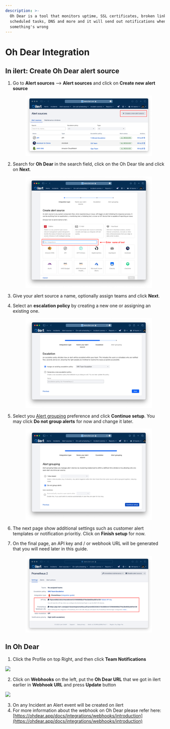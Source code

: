 ```yaml
---
description: >-
  Oh Dear is a tool that monitors uptime, SSL certificates, broken links,
  scheduled tasks, DNS and more and it will send out notifications when
  something's wrong
---
```


# Oh Dear Integration

## In ilert: Create Oh Dear alert source

1.  Go to **Alert sources** --> **Alert sources** and click on **Create new alert source**

    <figure><img src="../.gitbook/assets/Screenshot 2023-08-28 at 10.21.10.png" alt=""><figcaption></figcaption></figure>
2.  Search for **Oh Dear** in the search field, click on the Oh Dear tile and click on **Next**.&#x20;

    <figure><img src="../.gitbook/assets/Screenshot 2023-08-28 at 10.24.23.png" alt=""><figcaption></figcaption></figure>
3. Give your alert source a name, optionally assign teams and click **Next**.
4.  Select an **escalation policy** by creating a new one or assigning an existing one.

    <figure><img src="../.gitbook/assets/Screenshot 2023-08-28 at 11.37.47.png" alt=""><figcaption></figcaption></figure>
5.  Select you [Alert grouping](../alerting/alert-sources.md#alert-grouping) preference and click **Continue setup**. You may click **Do not group alerts** for now and change it later.&#x20;

    <figure><img src="../.gitbook/assets/Screenshot 2023-08-28 at 11.38.24.png" alt=""><figcaption></figcaption></figure>
6. The next page show additional settings such as customer alert templates or notification prioritiy. Click on **Finish setup** for now.
7.  On the final page, an API key and / or webhook URL will be generated that you will need later in this guide.

    <figure><img src="../.gitbook/assets/Screenshot 2023-08-28 at 11.47.34 (1).png" alt=""><figcaption></figcaption></figure>

## In Oh Dear

1. Click the Profile on top Right, and then click **Team Notifications**

![](../.gitbook/assets/ohdear\_notifications.png)

2. Click on **Webhooks** on the left, put the **Oh Dear URL** that we got in ilert earlier in **Webhook URL** and press **Update** button

![](../.gitbook/assets/ohdear\_webhook.png)

3. On any Incident an Alert event will be created on ilert
4. For more information about the webhook on Oh Dear please refer here: [https://ohdear.app/docs/integrations/webhooks/introduction](https://ohdear.app/docs/integrations/webhooks/introduction)
